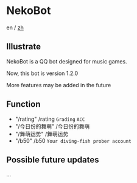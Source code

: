 # NekoBot

en / [zh](https://github.com/Nekony/NekoBot/blob/main/README_zh.md)

## Illustrate

NekoBot is a QQ bot designed for music games.

Now, this bot is version 1.2.0

More features may be added in the future

## Function

- "/rating" /rating `Grading` `ACC`
- "/今日份的舞萌" /今日份的舞萌
- "/舞萌运势" /舞萌运势
- "/b50" /b50 `Your diving-fish prober account`

## Possible future updates

...
